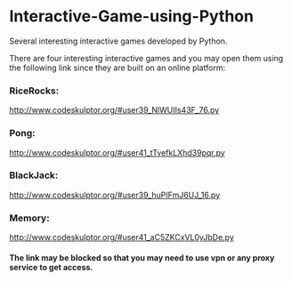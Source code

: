 # Interactive-Game-using-Python
Several interesting interactive games developed by Python.

There are four interesting interactive games and you may open them using the following link since they are built on an online platform:

### RiceRocks:
http://www.codeskulptor.org/#user39_NlWUIIs43F_76.py

### Pong:
http://www.codeskulptor.org/#user41_tTvefkLXhd39pqr.py

### BlackJack:
http://www.codeskulptor.org/#user39_huPIFmJ6UJ_16.py

### Memory:
http://www.codeskulptor.org/#user41_aC5ZKCxVL0yJbDe.py
 
#### The link may be blocked so that you may need to use vpn or any proxy service to get access.
